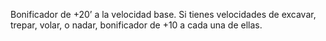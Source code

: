 Bonificador de +20’ a la velocidad base. Si tienes velocidades de excavar, trepar, volar, o nadar, bonificador de +10 a cada una de ellas.
